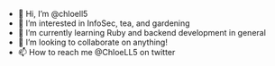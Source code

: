 - 👋 Hi, I’m @chloell5
- 👀 I’m interested in InfoSec, tea, and gardening
- 🌱 I’m currently learning Ruby and backend development in general
- 💞️ I’m looking to collaborate on anything!
- 📫 How to reach me @ChloeLL5 on twitter

<!---
chloell5/chloell5 is a ✨ special ✨ repository because its `README.md` (this file) appears on your GitHub profile.
You can click the Preview link to take a look at your changes.
--->
